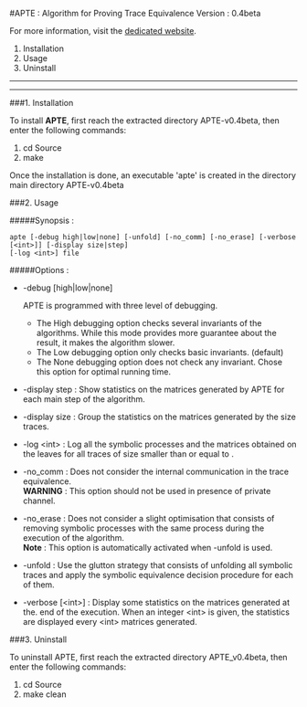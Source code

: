 #APTE : Algorithm for Proving Trace Equivalence
Version : 0.4beta

For more information, visit the [dedicated website](http://projects.lsv.ens-cachan.fr/APTE/).


1. Installation
2. Usage 
3. Uninstall

********************************
********************************

###1. Installation

To install **APTE**, first reach the extracted directory APTE-v0.4beta, then enter the following commands:

1. cd Source
2. make

Once the installation is done, an executable 'apte' is created in the directory main directory APTE-v0.4beta

###2. Usage

#####Synopsis :

	apte [-debug high|low|none] [-unfold] [-no_comm] [-no_erase] [-verbose [<int>]] [-display size|step]
	[-log <int>] file

#####Options :

- -debug [high|low|none]

    APTE is programmed with three level of debugging.
    + The High debugging option checks several invariants of the algorithms. While this mode provides more guarantee about the result, it makes the algorithm slower.
    + The Low debugging option only checks basic invariants. (default) 
    + The None debugging option does not check any invariant. Chose this option for optimal running time.

- -display step : Show statistics on the matrices generated by APTE for each main step of the algorithm.

- -display size : Group the statistics on the matrices generated by the size traces.

- -log &lt;int&gt; : Log all the symbolic processes and the matrices obtained on the leaves for all traces of size smaller than or equal to <int>.

- -no_comm : Does not consider the internal communication in the trace equivalence.  
**WARNING** : This option should not be used in presence of private channel.

- -no_erase : Does not consider a slight optimisation that consists of removing symbolic processes with the same process during the execution of the algorithm.  
**Note** : This option is automatically activated when -unfold is used.

- -unfold : Use the glutton strategy that consists of unfolding all symbolic traces
          and apply the symbolic equivalence decision procedure for each of them.

- -verbose [&lt;int&gt;] : Display some statistics on the matrices generated at the.
          end of the execution. When an integer &lt;int&gt; is given, the statistics are displayed
          every &lt;int&gt; matrices generated.

###3. Uninstall

To uninstall APTE, first reach the extracted directory APTE_v0.4beta, then enter the following commands:

1. cd Source
2. make clean
